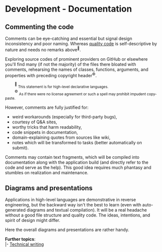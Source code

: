 # Development - Documentation

## Commenting the code

Comments can be eye-catching and essential but signal design inconsistency and poor naming.  Whereas [quality code](code-quality.md) is self-descriptive by nature and needs no remarks 
 above<sup>:raising_hand:</sup>.

Exploring source codes of prominent providers on GitHub or elsewhere you'll find many (if not the majority) of the files there bloated with comments, rehearsing the names of classes, functions, arguments, and properties with preceding copyright header<sup>©️</sup>.

&nbsp;&nbsp;&nbsp;&nbsp;&nbsp;&nbsp;&nbsp;&nbsp;<sup>:raising_hand:</sup>&nbsp;<sub>This statement is for high-level declarative languages.</sub>\
&nbsp;&nbsp;&nbsp;&nbsp;&nbsp;&nbsp;&nbsp;&nbsp;<sup>©️</sup>&nbsp;<sub>As if there were no license agreement or such a spell may prohibit impudent copy-paste.</sub>

However, comments are fully justified for:

+ weird workarounds (especially for third-party bugs),
+ courtesy of Q&A sites,
+ worthy tricks that harm readability,
+ code snippets in documentation,
+ domain-explaining quotes from sources like wiki,
+ notes which will be transformed to tasks (better automatically on submit).

Comments may contain text fragments, which will be compiled into documentation along with the application build (and directly refer to the code and serve as the help). This good idea requires much phantasy and stumbles on realization and maintenance.

## Diagrams and presentations

Applications in high-level languages are demonstrative in reverse engineering, but the backward way isn't the best to learn (even with auto-generated diagrams and textual compilation). It will be a real headache without a good file structure and quality code. The ideas, intentions, and spirit of design might differ.

Here the overall diagrams and presentations are rather handy.

**Further topics**:\
|- [Technical writing](../../pencraft)

